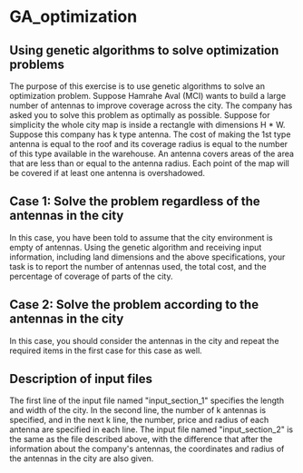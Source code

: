 # GA_optimization

## Using genetic algorithms to solve optimization problems


The purpose of this exercise is to use genetic algorithms to solve an optimization problem. Suppose Hamrahe Aval (MCI) wants to build a large number of antennas to improve coverage across the city. The company has asked you to solve this problem as optimally as possible. Suppose for simplicity the whole city map is inside a rectangle with dimensions H * W. Suppose this company has k type antenna. The cost of making the 1st type antenna is equal to the roof and its coverage radius is equal to the number of this type available in the warehouse. An antenna covers areas of the area that are less than or equal to the antenna radius. Each point of the map will be covered if at least one antenna is overshadowed.


## Case 1: Solve the problem regardless of the antennas in the city

In this case, you have been told to assume that the city environment is empty of antennas. Using the genetic algorithm and receiving input information, including land dimensions and the above specifications, your task is to report the number of antennas used, the total cost, and the percentage of coverage of parts of the city.

## Case 2: Solve the problem according to the antennas in the city

In this case, you should consider the antennas in the city and repeat the required items in the first case for this case as well. 


## Description of input files

The first line of the input file named "input_section_1" specifies the length and width of the city. In the second line, the number of k antennas is specified, and in the next k line, the number, price and radius of each antenna are specified in each line.
The input file named "input_section_2" is the same as the file described above, with the difference that after the information about the company's antennas, the coordinates and radius of the antennas in the city are also given.
